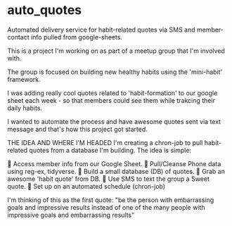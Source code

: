 # auto_quotes

Automated delivery service for habit-related quotes via SMS and member-contact info pulled from google-sheets.

This is a project I'm working on as part of a meetup group that I'm involved with.

The group is focused on building new healthy habits using the 'mini-habit' framework.

I was adding really cool quotes related to 'habit-formation' to our google sheet each week - so that members could see them while trakcing their daily habits.

I wanted to automate the process and have awesome quotes sent via text message and that's how this project got started.

THE IDEA AND WHERE I'M HEADED
I'm creating a chron-job to pull habit-related quotes from a database I'm building. The idea is simple: 

📌 Access member info from our Google Sheet.
📌 Pull/Cleanse Phone data using reg-ex, tidyverse.
📌 Build a small database (DB) of quotes.
📌 Grab an awesome 'habit quote' from DB.
📌 Use SMS to text the group a Sweet quote.
📌 Set up on an automated schedule (chron-job)

I'm thinking of this as the first quote: 
"be the person with embarrassing goals and impressive results instead of one of the many people with impressive goals and embarrassing results"